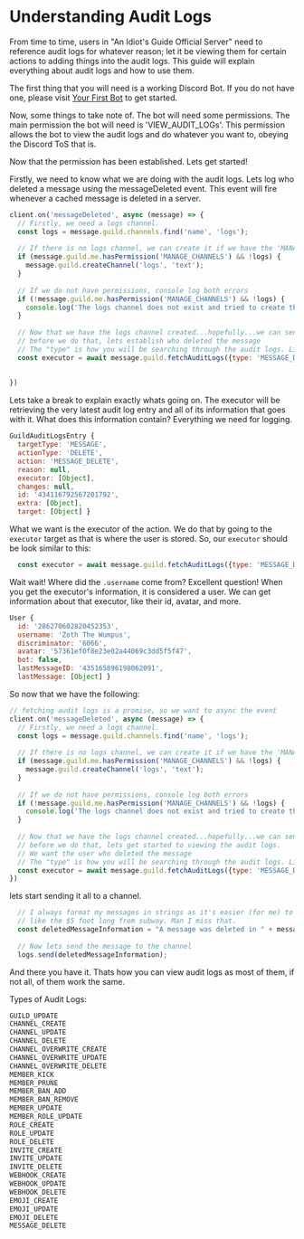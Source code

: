 # Understanding Audit Logs

From time to time, users in "An Idiot's Guide Official Server" need to reference audit logs for whatever reason;
let it be viewing them for certain actions to adding things into the audit logs. 
This guide will explain everything about audit logs and how to use them.

The first thing that you will need is a working Discord Bot. If you do not have one, please visit [Your First Bot](getting-started/your-basic-bot.md) to get started.

Now, some things to take note of. The bot will need some permissions. The main permission the bot will need
is 'VIEW_AUDIT_LOGs'. This permission allows the bot to view the audit logs and do whatever you want to, obeying the Discord ToS that is. 

Now that the permission has been established. Lets get started!

Firstly, we need to know what we are doing with the audit logs. 
Lets log who deleted a message using the messageDeleted event. This event will fire whenever a cached message is deleted in a server.

```js
client.on('messageDeleted', async (message) => {
  // Firstly, we need a logs channel. 
  const logs = message.guild.channels.find('name', 'logs');
  
  // If there is no logs channel, we can create it if we have the 'MANAGE_CHANNELS' permission
  if (message.guild.me.hasPermission('MANAGE_CHANNELS') && !logs) {
    message.guild.createChannel('logs', 'text');
  }
  
  // If we do not have permissions, console log both errors
  if (!message.guild.me.hasPermission('MANAGE_CHANNELS') && !logs) { 
    console.log('The logs channel does not exist and tried to create the channel but am lacking permissions')
  }
  
  // Now that we have the logs channel created...hopefully...we can send messages to it
  // before we do that, lets establish who deleted the message
  // The "type" is how you will be searching through the audit logs. Like roles updated or members banned.
  const executor = await message.guild.fetchAuditLogs({type: 'MESSAGE_DELETE'}).then(audit => audit.entries.first())
  
  
})
```
Lets take a break to explain exactly whats going on. The executor will be retrieving the very latest audit log entry and all of its information that goes with it. What does this information contain? Everything we need for logging. 

```js
GuildAuditLogsEntry {
  targetType: 'MESSAGE',
  actionType: 'DELETE',
  action: 'MESSAGE_DELETE',
  reason: null,
  executor: [Object],
  changes: null,
  id: '434116792567201792',
  extra: [Object],
  target: [Object] }
```

What we want is the executor of the action. We do that by going to the `executor` target as that is where the user is stored.
So, our `executor` should be look similar to this:

```js
  const executor = await message.guild.fetchAuditLogs({type: 'MESSAGE_DELETE'}).then(audit => audit.entries.first().executor.username)
```

Wait wait! Where did the `.username` come from?
Excellent question! When you get the executor's information, it is considered a user.
We can get information about that executor, like their id, avatar, and more. 

```js
User {
  id: '286270602820452353',
  username: 'Zoth The Wumpus',
  discriminator: '6066',
  avatar: '57361ef0f8e23e02a44069c3dd5f5f47',
  bot: false,
  lastMessageID: '435165896198062091',
  lastMessage: [Object] }
```

So now that we have the following:
```js
// fetching audit logs is a promise, so we want to async the event
client.on('messageDeleted', async (message) => {
  // Firstly, we need a logs channel. 
  const logs = message.guild.channels.find('name', 'logs');
  
  // If there is no logs channel, we can create it if we have the 'MANAGE_CHANNELS' permission
  if (message.guild.me.hasPermission('MANAGE_CHANNELS') && !logs) {
    message.guild.createChannel('logs', 'text');
  }
  
  // If we do not have permissions, console log both errors
  if (!message.guild.me.hasPermission('MANAGE_CHANNELS') && !logs) { 
    console.log('The logs channel does not exist and tried to create the channel but am lacking permissions')
  }
  
  // Now that we have the logs channel created...hopefully...we can send messages to it
  // before we do that, lets get started to viewing the audit logs. 
  // We want the user who deleted the message
  // The "type" is how you will be searching through the audit logs. Like roles updated or members banned.
  const executor = await message.guild.fetchAuditLogs({type: 'MESSAGE_DELETE'}).then(audit => audit.entries.first().executor.username)
})
```
lets start sending it all to a channel.

```js
  // I always format my messages in strings as it's easier (for me) to understand what I am doing as some strings can get pretty long,
  // like the $5 foot long from subway. Man I miss that. 
  const deletedMessageInformation = "A message was deleted in " + message.channel.name + " by " + executor;
  
  // Now lets send the message to the channel
  logs.send(deletedMessageInformation);
```

And there you have it. Thats how you can view audit logs as most of them, if not all, of them work the same. 

Types of Audit Logs:
```js
GUILD_UPDATE
CHANNEL_CREATE
CHANNEL_UPDATE
CHANNEL_DELETE
CHANNEL_OVERWRITE_CREATE
CHANNEL_OVERWRITE_UPDATE
CHANNEL_OVERWRITE_DELETE
MEMBER_KICK
MEMBER_PRUNE
MEMBER_BAN_ADD
MEMBER_BAN_REMOVE
MEMBER_UPDATE
MEMBER_ROLE_UPDATE
ROLE_CREATE
ROLE_UPDATE
ROLE_DELETE
INVITE_CREATE
INVITE_UPDATE
INVITE_DELETE
WEBHOOK_CREATE
WEBHOOK_UPDATE
WEBHOOK_DELETE
EMOJI_CREATE
EMOJI_UPDATE
EMOJI_DELETE
MESSAGE_DELETE
```
